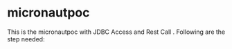 # micronautpoc

This is the micronautpoc with JDBC Access and Rest Call . Following are the step needed:

